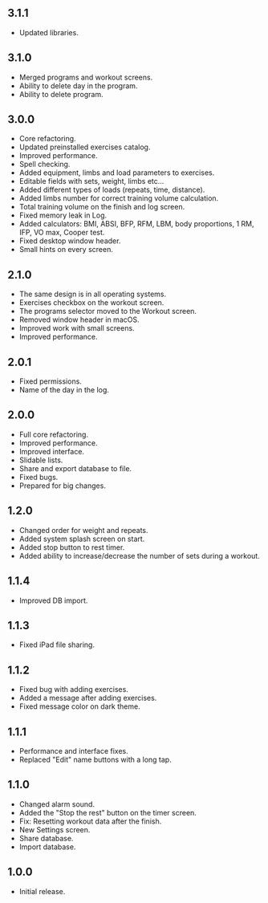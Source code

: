 ## 3.1.1
- Updated libraries.

## 3.1.0
- Merged programs and workout screens.
- Ability to delete day in the program.
- Ability to delete program.

## 3.0.0
- Core refactoring.
- Updated preinstalled exercises catalog.
- Improved performance.
- Spell checking.
- Added equipment, limbs and load parameters to exercises.
- Editable fields with sets, weight, limbs etc...
- Added different types of loads (repeats, time, distance).
- Added limbs number for correct training volume calculation.
- Total training volume on the finish and log screen.
- Fixed memory leak in Log.
- Added calculators: BMI, ABSI, BFP, RFM, LBM, body proportions, 1 RM, IFP, VO max, Cooper test.
- Fixed desktop window header.
- Small hints on every screen.

## 2.1.0
- The same design is in all operating systems.
- Exercises checkbox on the workout screen.
- The programs selector moved to the Workout screen.
- Removed window header in macOS.
- Improved work with small screens.
- Improved performance.

## 2.0.1
- Fixed permissions.
- Name of the day in the log.

## 2.0.0
- Full core refactoring.
- Improved performance.
- Improved interface.
- Slidable lists.
- Share and export database to file.
- Fixed bugs.
- Prepared for big changes.

## 1.2.0
- Changed order for weight and repeats.
- Added system splash screen on start.
- Added stop button to rest timer.
- Added ability to increase/decrease the number of sets during a workout.

## 1.1.4
- Improved DB import.

## 1.1.3
- Fixed iPad file sharing.
 
## 1.1.2
- Fixed bug with adding exercises.
- Added a message after adding exercises.
- Fixed message color on dark theme.

## 1.1.1
- Performance and interface fixes.
- Replaced "Edit" name buttons with a long tap. 

## 1.1.0
- Changed alarm sound.
- Added the "Stop the rest" button on the timer screen.
- Fix: Resetting workout data after the finish.
- New Settings screen.
- Share database.
- Import database.

## 1.0.0
- Initial release.